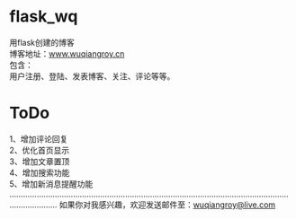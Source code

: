 # flask_wq
  用flask创建的博客  
  博客地址：www.wuqiangroy.cn   
  包含：    
  用户注册、登陆、发表博客、关注、评论等等。  
# ToDo  
  1、增加评论回复  
  2、优化首页显示  
  3、增加文章置顶  
  4、增加搜索功能  
  5、增加新消息提醒功能  
  ………………………………………………………………………………………………………………………………
  如果你对我感兴趣，欢迎发送邮件至：wuqiangroy@live.com  
